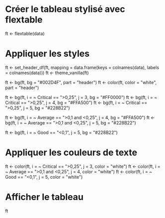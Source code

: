 
# Créer le tableau stylisé avec flextable
ft <- flextable(data)

# Appliquer les styles
ft <- set_header_df(ft, mapping = data.frame(keys = colnames(data), labels = colnames(data)))
ft <- theme_vanilla(ft)

ft <- bg(ft, bg = "#002D4F", part = "header")
ft <- color(ft, color = "white", part = "header")

ft <- bg(ft, i = ~ Critical == ">0,25", j = 3, bg = "#FF0000")
ft <- bg(ft, i = ~ Critical == ">0,25", j = 4, bg = "#FFA500")
ft <- bg(ft, i = ~ Critical == ">0,25", j = 5, bg = "#228B22")

ft <- bg(ft, i = ~ Average == ">0,1 and <0,25", j = 4, bg = "#FFA500")
ft <- bg(ft, i = ~ Average == ">0,1 and <0,25", j = 5, bg = "#228B22")

ft <- bg(ft, i = ~ Good == "<0,1", j = 5, bg = "#228B22")

# Appliquer les couleurs de texte
ft <- color(ft, i = ~ Critical == ">0,25", j = 3, color = "white")
ft <- color(ft, i = ~ Average == ">0,1 and <0,25", j = 4, color = "white")
ft <- color(ft, i = ~ Good == "<0,1", j = 5, color = "white")

# Afficher le tableau
ft
